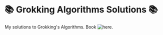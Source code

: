 # :books: Grokking Algorithms Solutions :books:

My solutions to Grokking's Algorithms. Book ![here](https://www.manning.com/books/grokking-algorithms). 
